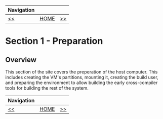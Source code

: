 | Navigation |||
| --- | --- | ---: |
| [<<](./Structure.md) | [HOME](./README.md) | [>>](./CreatePartition.md) |

# Section 1 - Preparation

## Overview

This section of the site covers the preperation of the host computer. This includes creating the VM's partitions, mounting it, creating the build user, and preparing the environment to allow building the early cross-compiler tools for building the rest of the system.

| Navigation |||
| --- | --- | ---: |
| [<<](./Structure.md) | [HOME](./README.md) | [>>](./CreatePartition.md) |